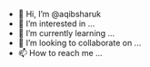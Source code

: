 - 👋 Hi, I’m @aqibsharuk
- 👀 I’m interested in ...
- 🌱 I’m currently learning ...
- 💞️ I’m looking to collaborate on ...
- 📫 How to reach me ...

<!---
aqibsharuk/aqibsharuk is a ✨ special ✨ repository because its `README.md` (this file) appears on your GitHub profile.
You can click the Preview link to take a look at your changes.
--->
